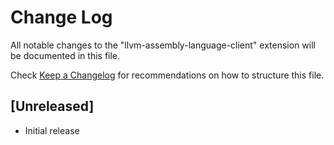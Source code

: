 # Change Log

All notable changes to the "llvm-assembly-language-client" extension will be documented in this file.

Check [Keep a Changelog](http://keepachangelog.com/) for recommendations on how to structure this file.

## [Unreleased]

- Initial release
